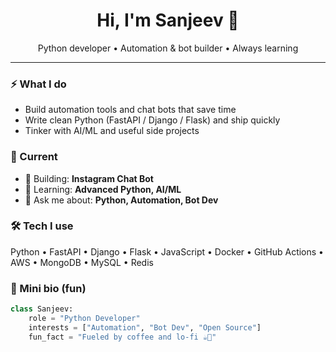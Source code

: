 <h1 align="center">Hi, I'm Sanjeev 👋</h1>
<p align="center">Python developer • Automation & bot builder • Always learning</p>

---

### ⚡ What I do
- Build automation tools and chat bots that save time
- Write clean Python (FastAPI / Django / Flask) and ship quickly
- Tinker with AI/ML and useful side projects

### 🎯 Current
- 🔭 Building: **Instagram Chat Bot**
- 🌱 Learning: **Advanced Python, AI/ML**
- 💬 Ask me about: **Python, Automation, Bot Dev**
  
### 🛠️ Tech I use
Python • FastAPI • Django • Flask • JavaScript • Docker • GitHub Actions • AWS • MongoDB • MySQL • Redis

### 📝 Mini bio (fun)
```python
class Sanjeev:
    role = "Python Developer"
    interests = ["Automation", "Bot Dev", "Open Source"]
    fun_fact = "Fueled by coffee and lo-fi ☕🎵"
